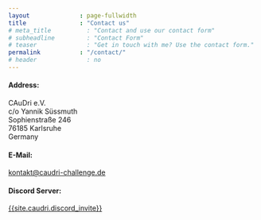 ```yaml
---
layout              : page-fullwidth
title               : "Contact us"
# meta_title          : "Contact and use our contact form"
# subheadline         : "Contact Form"
# teaser              : "Get in touch with me? Use the contact form."
permalink           : "/contact/"
# header              : no
---
```


#### Address:
CAuDri e.V.  
c/o Yannik Süssmuth  
Sophienstraße 246  
76185 Karlsruhe  
Germany  

#### E-Mail: 
[kontakt@caudri-challenge.de](mailto:kontakt@caudri-challenge.de)

#### Discord Server:
[{{site.caudri.discord_invite}}]({{site.caudri.discord_invite}})
